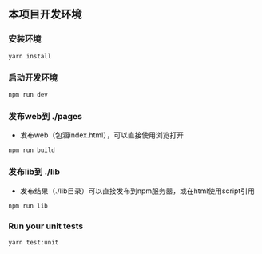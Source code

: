 
## 本项目开发环境

### 安装环境

```
yarn install
```

### 启动开发环境

```
npm run dev
```

### 发布web到 ./pages

- 发布web（包涵index.html），可以直接使用浏览打开

```
npm run build
```

### 发布lib到 ./lib

- 发布结果（./lib目录）可以直接发布到npm服务器，或在html使用script引用

```
npm run lib
```

### Run your unit tests
```
yarn test:unit
```

